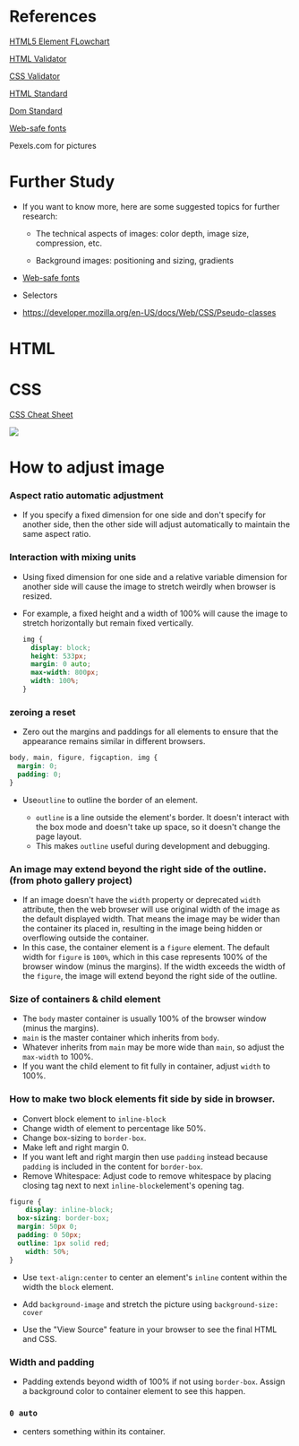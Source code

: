 # References

[HTML5 Element FLowchart](..\..\..\..\Downloads\h5d-sectioning-flowchart.pdf) 

[HTML Validator](https://validator.w3.org/#validate_by_input)

[CSS Validator](https://jigsaw.w3.org/css-validator/)

[HTML Standard](https://html.spec.whatwg.org/multipage/)

[Dom Standard](https://dom.spec.whatwg.org/)

[Web-safe fonts](http://web.mit.edu/jmorzins/www/fonts.html) 

Pexels.com for pictures

# Further Study

- If you want to know more, here are some suggested topics for further research:

  - The technical aspects of images: color depth, image size, compression, etc.

  - Background images: positioning and sizing, gradients

- [Web-safe fonts](http://web.mit.edu/jmorzins/www/fonts.html) 

- Selectors

- https://developer.mozilla.org/en-US/docs/Web/CSS/Pseudo-classes

# HTML

# CSS

[CSS Cheat Sheet](https://javaconceptoftheday.com/css-cheat-sheet/)

![](C:\Users\jenny\Downloads\CSS_Cheat_Sheet.webp)

# How to adjust image 

### Aspect ratio automatic adjustment

- If you specify a fixed dimension for one side and don't specify for another side, then the other side will adjust automatically to maintain the same aspect ratio. 

### Interaction with mixing units

- Using fixed dimension for one side and a relative variable dimension for another side will cause the image to stretch weirdly when browser is resized. 

- For example, a fixed height and a width of 100% will cause the image to stretch horizontally but remain fixed vertically. 

  ```css
  img {
    display: block;
    height: 533px;
    margin: 0 auto;
    max-width: 800px;
    width: 100%;
  }
  ```

### **zeroing a reset**

- Zero out the margins and paddings for all elements to ensure that the appearance remains similar in different browsers.

```css
body, main, figure, figcaption, img {
  margin: 0;
  padding: 0;
}
```

- Use`outline` to outline the border of an element. 

  - `outline` is a line outside the element's border. It doesn't interact with the box mode and doesn't take up space, so it doesn't change the page layout.
  - This makes `outline` useful during development and debugging.


### An image may extend beyond the right side of the outline. (from photo gallery project)

- If an image doesn't have the `width` property or deprecated `width` attribute, then the web browser will use original width of the image as the default displayed width. That means the image may be wider than the container its placed in, resulting in the image being hidden or overflowing outside the container.
- In this case, the container element is a `figure` element. The default width for `figure` is `100%`, which in this case represents 100% of the browser window (minus the margins). If the width exceeds the width of the `figure`, the image will extend beyond the right side of the outline.

### Size of containers & child element

- The `body` master container is usually 100% of the browser window (minus the margins).
- `main` is the master container which inherits from `body`. 
- Whatever inherits from `main` may be more wide than `main`, so adjust the `max-width` to 100%. 
- If you want the child element to fit fully in container, adjust `width` to 100%. 

### How to make two block elements fit side by side in browser.

- Convert block element to `inline-block`
- Change width of element to percentage like 50%. 
- Change box-sizing to `border-box`. 
- Make left and right margin 0. 
- If you want left and right margin then use `padding` instead because `padding` is included in the content for `border-box`. 
- Remove Whitespace: Adjust code to remove whitespace by placing closing tag next to next `inline-block`element's opening tag.

```css
figure {
	display: inline-block;
  box-sizing: border-box;
  margin: 50px 0;
  padding: 0 50px;
  outline: 1px solid red;
 	width: 50%;
}
```

- Use `text-align:center` to center an element's `inline` content within the width the `block` element.

- Add `background-image` and stretch the picture using `background-size: cover`

- Use the "View Source" feature in your browser to see the final HTML and CSS.

### Width and padding

- Padding extends beyond width of 100% if not using `border-box`. Assign a background color to container element to see this happen.

### `0 auto`

- centers something within its container.
